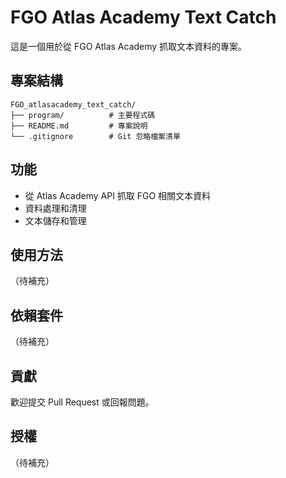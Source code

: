 # FGO Atlas Academy Text Catch

這是一個用於從 FGO Atlas Academy 抓取文本資料的專案。

## 專案結構

```
FGO_atlasacademy_text_catch/
├── program/          # 主要程式碼
├── README.md         # 專案說明
└── .gitignore        # Git 忽略檔案清單
```

## 功能

- 從 Atlas Academy API 抓取 FGO 相關文本資料
- 資料處理和清理
- 文本儲存和管理

## 使用方法

（待補充）

## 依賴套件

（待補充）

## 貢獻

歡迎提交 Pull Request 或回報問題。

## 授權

（待補充）
